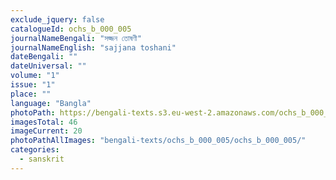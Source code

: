 ```yaml
---
exclude_jquery: false
catalogueId: ochs_b_000_005
journalNameBengali: "সজ্জন তোষণী"
journalNameEnglish: "sajjana toshani"
dateBengali: "" 
dateUniversal: "" 
volume: "1"
issue: "1"
place: ""
language: "Bangla"
photoPath: https://bengali-texts.s3.eu-west-2.amazonaws.com/ochs_b_000_005/split/_0000000000000000000000000000000000000000000020.pdf
imagesTotal: 46
imageCurrent: 20
photoPathAllImages: "bengali-texts/ochs_b_000_005/ochs_b_000_005/"
categories:
  - sanskrit
---
```


